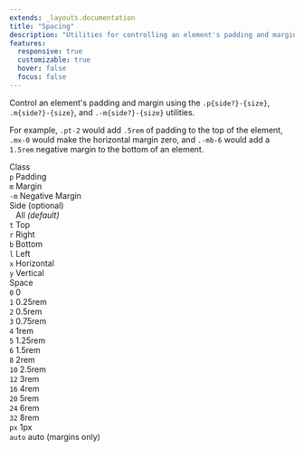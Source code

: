 ```yaml
---
extends: _layouts.documentation
title: "Spacing"
description: "Utilities for controlling an element's padding and margin."
features:
  responsive: true
  customizable: true
  hover: false
  focus: false
---
```



Control an element's padding and margin using the `.p{side?}-{size}`, `.m{side?}-{size}`, and `.-m{side?}-{size}` utilities.

For example, `.pt-2` would add `.5rem` of padding to the top of the element, `.mx-0` would make the horizontal margin zero, and `.-mb-6` would add a `1.5rem` negative margin to the bottom of an element.

<div class="flex items-start mt-8 text-sm">
  <div class="pr-12">
    <div class="mb-3 text-grey-darker uppercase">Class</div>
    <div><code class="inline-block my-1 mr-1 px-2 py-1 font-mono border rounded">p</code> Padding</div>
    <div><code class="inline-block my-1 mr-1 px-2 py-1 font-mono border rounded">m</code> Margin</div>
    <div><code class="inline-block my-1 mr-1 px-2 py-1 font-mono border rounded">-m</code> Negative Margin</div>
  </div>
  <div class="pl-12 pr-12 border-l">
    <div class="mb-3 text-grey-darker"><span class="uppercase">Side</span> <span class="text-grey-dark text-xs">(optional)</span></div>
    <div><code class="inline-block my-1 mr-1 px-2 py-1 font-mono border rounded bg-grey-lighter">&nbsp;</code> All <em class="text-xs text-grey-dark">(default)</em></div>
    <div><code class="inline-block my-1 mr-1 px-2 py-1 font-mono border rounded">t</code> Top</div>
    <div><code class="inline-block my-1 mr-1 px-2 py-1 font-mono border rounded">r</code> Right</div>
    <div><code class="inline-block my-1 mr-1 px-2 py-1 font-mono border rounded">b</code> Bottom</div>
    <div><code class="inline-block my-1 mr-1 px-2 py-1 font-mono border rounded">l</code> Left</div>
    <div><code class="inline-block my-1 mr-1 px-2 py-1 font-mono border rounded">x</code> Horizontal</div>
    <div><code class="inline-block my-1 mr-1 px-2 py-1 font-mono border rounded">y</code> Vertical</div>
  </div>
  <div class="pl-12 border-l">
    <div class="mb-3 text-grey-darker uppercase">Space</div>
    <div><code class="inline-block my-1 mr-1 px-2 py-1 font-mono border rounded">0</code> 0</div>
    <div><code class="inline-block my-1 mr-1 px-2 py-1 font-mono border rounded">1</code> 0.25rem</div>
    <div><code class="inline-block my-1 mr-1 px-2 py-1 font-mono border rounded">2</code> 0.5rem</div>
    <div><code class="inline-block my-1 mr-1 px-2 py-1 font-mono border rounded">3</code> 0.75rem</div>
    <div><code class="inline-block my-1 mr-1 px-2 py-1 font-mono border rounded">4</code> 1rem</div>
    <div><code class="inline-block my-1 mr-1 px-2 py-1 font-mono border rounded">5</code> 1.25rem</div>
    <div><code class="inline-block my-1 mr-1 px-2 py-1 font-mono border rounded">6</code> 1.5rem</div>
    <div><code class="inline-block my-1 mr-1 px-2 py-1 font-mono border rounded">8</code> 2rem</div>
    <div><code class="inline-block my-1 mr-1 px-2 py-1 font-mono border rounded">10</code> 2.5rem</div>
    <div><code class="inline-block my-1 mr-1 px-2 py-1 font-mono border rounded">12</code> 3rem</div>
    <div><code class="inline-block my-1 mr-1 px-2 py-1 font-mono border rounded">16</code> 4rem</div>
    <div><code class="inline-block my-1 mr-1 px-2 py-1 font-mono border rounded">20</code> 5rem</div>
    <div><code class="inline-block my-1 mr-1 px-2 py-1 font-mono border rounded">24</code> 6rem</div>
    <div><code class="inline-block my-1 mr-1 px-2 py-1 font-mono border rounded">32</code> 8rem</div>
    <div><code class="inline-block my-1 mr-1 px-1 py-1 font-mono border rounded">px</code> 1px</div>
    <div><code class="inline-block my-1 mr-1 px-1 py-1 font-mono border rounded">auto</code> auto <span class="text-grey-dark text-xs">(margins only)</span></div>
  </div>
</div>